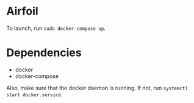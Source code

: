 # Airfoil

To launch, run `sudo docker-compose up`.

# Dependencies

- docker
- docker-compose

Also, make sure that the docker daemon is running. If not, run `systemctl start docker.service`.
